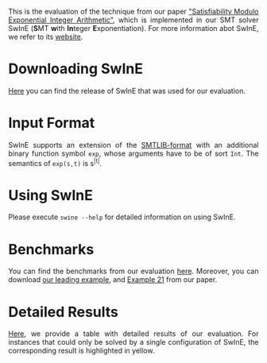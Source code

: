 <head>
    <title>Satisfiability Modulo Exponential Integer Arithmetic</title>
    <style>
        p {text-align: justify;}
    </style>
</head>

This is the evaluation of the technique from our paper <a href="https://arxiv.org/abs/2402.01501">"Satisfiability Modulo Exponential Integer Arithmetic"</a>, which is implemented in our SMT solver SwInE (**S**MT **w**ith **In**teger **E**xponentiation). For more information abot SwInE, we refer to its [website](https://ffrohn.github.io/swine/).

# Downloading SwInE

[Here](https://github.com/ffrohn/swine/releases/tag/v0.1.0) you can find the release of SwInE that was used for our evaluation.

# Input Format

SwInE supports an extension of the [SMTLIB-format](https://smtlib.cs.uiowa.edu/) with an additional binary function symbol `exp`, whose arguments have to be of sort `Int`.
The semantics of `exp(s,t)` is s<sup>|t|</sup>.

# Using SwInE

Please execute `swine --help` for detailed information on using SwInE.

# Benchmarks

You can find the benchmarks from our evaluation [here](https://github.com/ffrohn/QF_EIA/tree/v0.1.0).
Moreover, you can download [our leading example](leading.smt2), and [Example 21](ex21.smt2) from our paper.

# Detailed Results

<a href="results.html">Here</a>, we provide a table with detailed results of our evaluation.
For instances that could only be solved by a single configuration of SwInE, the corresponding result is highlighted in yellow.
